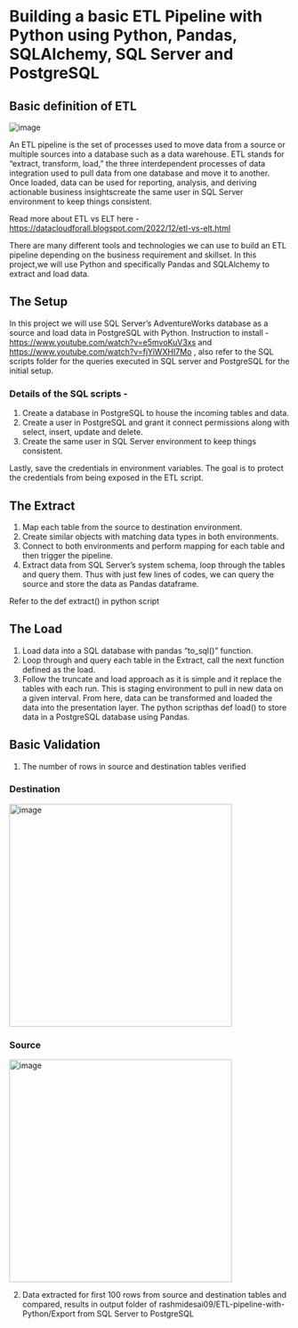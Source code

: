 # Building a basic ETL Pipeline with Python using Python, Pandas, SQLAlchemy, SQL Server and PostgreSQL

## Basic definition of ETL 
![image](https://user-images.githubusercontent.com/97893144/206855340-21c27548-6a13-4a47-a859-3daae8e9ce71.png)

An ETL pipeline is the set of processes used to move data from a source or multiple sources into a database such as a data warehouse. ETL stands for “extract, transform, load,” the three interdependent processes of data integration used to pull data from one database and move it to another. Once loaded, data can be used for reporting, analysis, and deriving actionable business insightscreate the same user in SQL Server environment to keep things consistent. 

Read more about ETL vs ELT here - https://datacloudforall.blogspot.com/2022/12/etl-vs-elt.html

There are many different tools and technologies we can use to build an ETL pipeline depending on the business requirement and skillset. In this project,we will use Python and specifically Pandas and SQLAlchemy to extract and load data.

## The Setup
In this project we will use SQL Server’s AdventureWorks database as a source and load data in PostgreSQL with Python. 
Instruction to install - https://www.youtube.com/watch?v=e5mvoKuV3xs and https://www.youtube.com/watch?v=fjYiWXHI7Mo , also refer to the SQL scripts folder for the queries executed in SQL server and PostgreSQL for the initial setup.

### Details of the SQL scripts -
1. Create a database in PostgreSQL to house the incoming tables and data.
2. Create a user in PostgreSQL and grant it connect permissions along with select, insert, update and delete.
3. Create the same user in SQL Server environment to keep things consistent. 

Lastly, save the credentials in environment variables. The goal is to protect the credentials from being exposed in the ETL script.


## The Extract

1. Map each table from the source to destination environment. 
2. Create similar objects with matching data types in both environments. 
3. Connect to both environments and perform mapping for each table and then trigger the pipeline.
4. Extract data from SQL Server’s system schema, loop through the tables and query them. Thus with just few lines of codes, we can query the source and 
   store the data as Pandas dataframe.

Refer to the def extract() in python script

## The Load

1. Load data into a SQL database with pandas “to_sql()” function. 
2. Loop through and query each table in the Extract, call the next function defined as the load. 
3. Follow the truncate and load approach as it is simple and it replace the tables with each run. 
   This is staging environment to pull in new data on a given interval. From here, data can be transformed and loaded the data into the presentation layer. 
   The python scripthas def load() to store data in a PostgreSQL database using Pandas.
   
## Basic Validation
1. The number of rows in source and destination tables verified

### Destination

   <img width="400" alt="image" src="https://user-images.githubusercontent.com/97893144/206856603-edaf97a6-7a87-41f8-9ce7-3b218030af5b.png">

### Source 

   <img width="400" alt="image" src="https://user-images.githubusercontent.com/97893144/206856713-97206caf-3b5b-40ba-9c16-0df1822e84ae.png">

2. Data extracted for first 100 rows from source and destination tables and compared, results in output folder of 
   rashmidesai09/ETL-pipeline-with-Python/Export from    SQL Server to PostgreSQL
